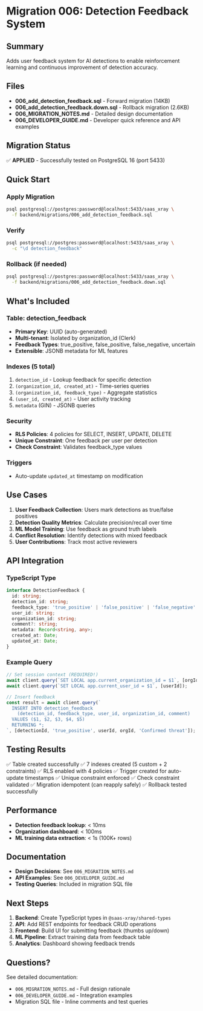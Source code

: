# Migration 006: Detection Feedback System

## Summary
Adds user feedback system for AI detections to enable reinforcement learning and continuous improvement of detection accuracy.

## Files
- **006_add_detection_feedback.sql** - Forward migration (14KB)
- **006_add_detection_feedback.down.sql** - Rollback migration (2.6KB)
- **006_MIGRATION_NOTES.md** - Detailed design documentation
- **006_DEVELOPER_GUIDE.md** - Developer quick reference and API examples

## Migration Status
✅ **APPLIED** - Successfully tested on PostgreSQL 16 (port 5433)

## Quick Start

### Apply Migration
```bash
psql postgresql://postgres:password@localhost:5433/saas_xray \
  -f backend/migrations/006_add_detection_feedback.sql
```

### Verify
```bash
psql postgresql://postgres:password@localhost:5433/saas_xray \
  -c "\d detection_feedback"
```

### Rollback (if needed)
```bash
psql postgresql://postgres:password@localhost:5433/saas_xray \
  -f backend/migrations/006_add_detection_feedback.down.sql
```

## What's Included

### Table: detection_feedback
- **Primary Key**: UUID (auto-generated)
- **Multi-tenant**: Isolated by organization_id (Clerk)
- **Feedback Types**: true_positive, false_positive, false_negative, uncertain
- **Extensible**: JSONB metadata for ML features

### Indexes (5 total)
1. `detection_id` - Lookup feedback for specific detection
2. `(organization_id, created_at)` - Time-series queries
3. `(organization_id, feedback_type)` - Aggregate statistics
4. `(user_id, created_at)` - User activity tracking
5. `metadata` (GIN) - JSONB queries

### Security
- **RLS Policies**: 4 policies for SELECT, INSERT, UPDATE, DELETE
- **Unique Constraint**: One feedback per user per detection
- **Check Constraint**: Validates feedback_type values

### Triggers
- Auto-update `updated_at` timestamp on modification

## Use Cases

1. **User Feedback Collection**: Users mark detections as true/false positives
2. **Detection Quality Metrics**: Calculate precision/recall over time
3. **ML Model Training**: Use feedback as ground truth labels
4. **Conflict Resolution**: Identify detections with mixed feedback
5. **User Contributions**: Track most active reviewers

## API Integration

### TypeScript Type
```typescript
interface DetectionFeedback {
  id: string;
  detection_id: string;
  feedback_type: 'true_positive' | 'false_positive' | 'false_negative' | 'uncertain';
  user_id: string;
  organization_id: string;
  comment?: string;
  metadata: Record<string, any>;
  created_at: Date;
  updated_at: Date;
}
```

### Example Query
```typescript
// Set session context (REQUIRED!)
await client.query(`SET LOCAL app.current_organization_id = $1`, [orgId]);
await client.query(`SET LOCAL app.current_user_id = $1`, [userId]);

// Insert feedback
const result = await client.query(`
  INSERT INTO detection_feedback
    (detection_id, feedback_type, user_id, organization_id, comment)
  VALUES ($1, $2, $3, $4, $5)
  RETURNING *;
`, [detectionId, 'true_positive', userId, orgId, 'Confirmed threat']);
```

## Testing Results

✅ Table created successfully
✅ 7 indexes created (5 custom + 2 constraints)
✅ RLS enabled with 4 policies
✅ Trigger created for auto-update timestamps
✅ Unique constraint enforced
✅ Check constraint validated
✅ Migration idempotent (can reapply safely)
✅ Rollback tested successfully

## Performance

- **Detection feedback lookup**: < 10ms
- **Organization dashboard**: < 100ms
- **ML training data extraction**: < 1s (100K+ rows)

## Documentation

- **Design Decisions**: See `006_MIGRATION_NOTES.md`
- **API Examples**: See `006_DEVELOPER_GUIDE.md`
- **Testing Queries**: Included in migration SQL file

## Next Steps

1. **Backend**: Create TypeScript types in `@saas-xray/shared-types`
2. **API**: Add REST endpoints for feedback CRUD operations
3. **Frontend**: Build UI for submitting feedback (thumbs up/down)
4. **ML Pipeline**: Extract training data from feedback table
5. **Analytics**: Dashboard showing feedback trends

## Questions?

See detailed documentation:
- `006_MIGRATION_NOTES.md` - Full design rationale
- `006_DEVELOPER_GUIDE.md` - Integration examples
- Migration SQL file - Inline comments and test queries

